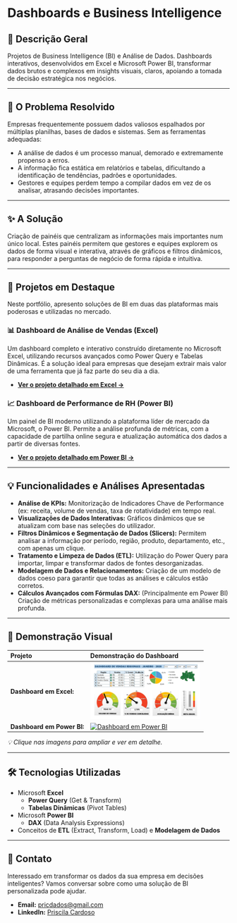# Dashboards e Business Intelligence

## 📜 Descrição Geral
Projetos de Business Intelligence (BI) e Análise de Dados. Dashboards interativos, desenvolvidos em Excel e Microsoft Power BI, transformar dados brutos e complexos em insights visuais, claros, apoiando a tomada de decisão estratégica nos negócios.

---

## 🎯 O Problema Resolvido
Empresas frequentemente possuem dados valiosos espalhados por múltiplas planilhas, bases de dados e sistemas. Sem as ferramentas adequadas:
- A análise de dados é um processo manual, demorado e extremamente propenso a erros.
- A informação fica estática em relatórios e tabelas, dificultando a identificação de tendências, padrões e oportunidades.
- Gestores e equipes perdem tempo a compilar dados em vez de os analisar, atrasando decisões importantes.

---

## ✨ A Solução
Criação de painéis que centralizam as informações mais importantes num único local. Estes painéis permitem que gestores e equipes explorem os dados de forma visual e interativa, através de gráficos e filtros dinâmicos, para responder a perguntas de negócio de forma rápida e intuitiva.

---

## 🚀 Projetos em Destaque
Neste portfólio, apresento soluções de BI em duas das plataformas mais poderosas e utilizadas no mercado.

### 📊 Dashboard de Análise de Vendas (Excel)
Um dashboard completo e interativo construído diretamente no Microsoft Excel, utilizando recursos avançados como Power Query e Tabelas Dinâmicas. É a solução ideal para empresas que desejam extrair mais valor de uma ferramenta que já faz parte do seu dia a dia.
- **[Ver o projeto detalhado em Excel &rarr;](https://github.com/pricmendes/dashs/tree/excel)**

### 📈 Dashboard de Performance de RH (Power BI)
Um painel de BI moderno utilizando a plataforma líder de mercado da Microsoft, o Power BI. Permite a análise profunda de métricas, com a capacidade de partilha online segura e atualização automática dos dados a partir de diversas fontes.
- **[Ver o projeto detalhado em Power BI &rarr;](https://github.com/pricmendes/dashs/tree/PBI)**

---

## 💡 Funcionalidades e Análises Apresentadas
- **Análise de KPIs:** Monitorização de Indicadores Chave de Performance (ex: receita, volume de vendas, taxa de rotatividade) em tempo real.
- **Visualizações de Dados Interativas:** Gráficos dinâmicos que se atualizam com base nas seleções do utilizador.
- **Filtros Dinâmicos e Segmentação de Dados (Slicers):** Permitem analisar a informação por período, região, produto, departamento, etc., com apenas um clique.
- **Tratamento e Limpeza de Dados (ETL):** Utilização do Power Query para importar, limpar e transformar dados de fontes desorganizadas.
- **Modelagem de Dados e Relacionamentos:** Criação de um modelo de dados coeso para garantir que todas as análises e cálculos estão corretos.
- **Cálculos Avançados com Fórmulas DAX:** (Principalmente em Power BI) Criação de métricas personalizadas e complexas para uma análise mais profunda.

---

## 📸 Demonstração Visual

| Projeto | Demonstração do Dashboard |
| :--- | :--- |
| **Dashboard em Excel:** | <a href="https://raw.githubusercontent.com/pricmendes/dashs/excel/DashboardVendasRegionaisPri.jpg"><img src="https://raw.githubusercontent.com/pricmendes/dashs/excel/DashboardVendasRegionaisPri.jpg" alt="Dashboard de Vendas em Excel" width="250"></a> |
| **Dashboard em Power BI:** | <a href="https://raw.githubusercontent.com/pricmendes/dashs/PBI/assets/dashboard-pbi.png"><img src="https://raw.githubusercontent.com/pricmendes/dashs/PBI/assets/dashboard-pbi.png" alt="Dashboard em Power BI" width="250"></a> |

*💡 Clique nas imagens para ampliar e ver em detalhe.*

---

## 🛠️ Tecnologias Utilizadas
- Microsoft **Excel**
  - **Power Query** (Get & Transform)
  - **Tabelas Dinâmicas** (Pivot Tables)
- Microsoft **Power BI**
  - **DAX** (Data Analysis Expressions)
- Conceitos de **ETL** (Extract, Transform, Load) e **Modelagem de Dados**

---

## 💼 Contato
Interessado em transformar os dados da sua empresa em decisões inteligentes? Vamos conversar sobre como uma solução de BI personalizada pode ajudar.

- **Email:** pricdados@gmail.com
- **LinkedIn:** [Priscila Cardoso](https://www.linkedin.com/in/priscila-mendes-sp/)

